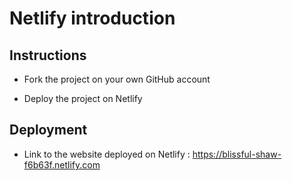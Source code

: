 # Netlify introduction

## Instructions

* Fork the project on your own GitHub account

* Deploy the project on Netlify

## Deployment

* Link to the website deployed on Netlify : https://blissful-shaw-f6b63f.netlify.com
